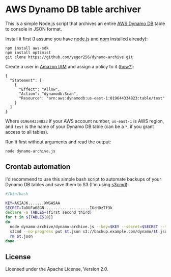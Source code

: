 # AWS Dynamo DB table archiver

This is a simple Node.js script that archives an entire
[AWS Dynamo DB](http://aws.amazon.com/dynamodb/)
table to console in JSON format.

Install it first (I assume you have
[node.js](http://nodejs.org/) and
[npm](https://npmjs.org/doc/install.html) installed already):

```
npm install aws-sdk
npm install optimist
git clone https://github.com/yegor256/dynamo-archive.git
```

Create a user in [Amazon IAM](http://aws.amazon.com/iam/)
and assign a policy to it ([how?](http://docs.aws.amazon.com/IAM/latest/UserGuide/ManagingPolicies.html)):

```
{
  "Statement": [
    {
      "Effect": "Allow",
      "Action": "dynamodb:Scan",
      "Resource": "arn:aws:dynamodb:us-east-1:019644334823:table/test"
    }
  ]
}
```

Where `019644334823` if your AWS account number, `us-east-1` is AWS region,
and `test` is the name of your Dynamo DB table (can be a `*`, if you grant
access to all tables).

Run it first without arguments and read the output:

```
node dynamo-archive.js
```

## Crontab automation

I'd recommend to use this simple bash script to automate backups
of your Dynamo DB tables and save them to S3 (I'm using [s3cmd](http://s3tools.org/s3cmd)):

```bash
#/bin/bash

KEY=AKIAJK.......XWGA5AA
SECRET=7aDUFa68GN....................IGcH0zTf3k
declare -a TABLES=(first second third)
for t in ${TABLES[@]}
do
  node dynamo-archive/dynamo-archive.js --key=$KEY --secret=$SECRET --table=$t > $t.json
  s3cmd --no-progress put $t.json s3://backup.example.com/dynamo/$t.json
  rm $t.json
done
```

## License

Licensed under the Apache License, Version 2.0.
